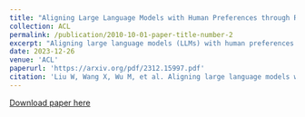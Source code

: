 ```yaml
---
title: "Aligning Large Language Models with Human Preferences through Representation Engineering"
collection: ACL
permalink: /publication/2010-10-01-paper-title-number-2
excerpt: "Aligning large language models (LLMs) with human preferences is crucial for enhancing their utility in terms of helpfulness, truthfulness, safety, harmlessness, and interestingness. Existing methods for achieving this alignment often involves employing reinforcement learning from human feedback (RLHF) to fine-tune LLMs based on human labels assessing the relative quality of model responses. Nevertheless, RLHF is susceptible to instability during fine-tuning and presents challenges in implementation.Drawing inspiration from the emerging field of representation engineering (RepE), this study aims to identify relevant representations for high-level human preferences embedded in patterns of activity within an LLM, and achieve precise control of model behavior by transforming its representations. This novel approach, denoted as Representation Alignment from Human Feedback (RAHF), proves to be effective, computationally efficient, and easy to implement.Extensive experiments demonstrate the efficacy of RAHF in not only capturing but also manipulating representations to align with a broad spectrum of human preferences or values, rather than being confined to a singular concept or function (e.g. honesty or bias). RAHF's versatility in accommodating diverse human preferences shows its potential for advancing LLM performance."
date: 2023-12-26
venue: 'ACL'
paperurl: 'https://arxiv.org/pdf/2312.15997.pdf'
citation: 'Liu W, Wang X, Wu M, et al. Aligning large language models with human preferences through representation engineering[C]//ACL, 2024.'
---
```


[Download paper here](https://arxiv.org/pdf/2312.15997.pdf)

